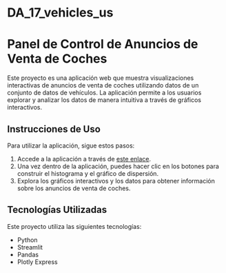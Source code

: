# DA_17_vehicles_us
# Panel de Control de Anuncios de Venta de Coches

Este proyecto es una aplicación web que muestra visualizaciones interactivas de anuncios de venta de coches utilizando datos de un conjunto de datos de vehículos. La aplicación permite a los usuarios explorar y analizar los datos de manera intuitiva a través de gráficos interactivos.

## Instrucciones de Uso

Para utilizar la aplicación, sigue estos pasos:

1. Accede a la aplicación a través de [este enlace](URL_DE_TU_APLICACIÓN).
2. Una vez dentro de la aplicación, puedes hacer clic en los botones para construir el histograma y el gráfico de dispersión.
3. Explora los gráficos interactivos y los datos para obtener información sobre los anuncios de venta de coches.

## Tecnologías Utilizadas

Este proyecto utiliza las siguientes tecnologías:

- Python
- Streamlit
- Pandas
- Plotly Express